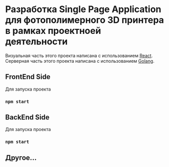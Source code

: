 # Разработка Single Page Application для фотополимерного 3D принтера в рамках проектноей деятельности

Визуальная часть этого проекта написана с использованием [React](https://ru.reactjs.org/).
Серверная часть этого проекта написана с использованием [Golang](https://go.dev/).

## FrontEnd Side

Для запуска проекта

### `npm start`

## BackEnd Side

Для запуска проекта

### `npm start`

## Другое...
